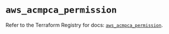 # `aws_acmpca_permission`

Refer to the Terraform Registry for docs: [`aws_acmpca_permission`](https://registry.terraform.io/providers/hashicorp/aws/5.97.0/docs/resources/acmpca_permission).
